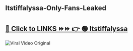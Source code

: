 
 ## Itstiffalyssa-Only-Fans-Leaked

# <h2><a href="https://clipsfans.com/Itstiffalyssa&ref=git">🔗 Click to LINKS ⏩⏩ 👉 🟢 Itstiffalyssa </a></h2>

<a href="https://clipsfans.com/Itstiffalyssa&ref=git" rel="nofollow" data-target="animated-image.originalLink"><img src="https://i.ibb.co.com/xMMVF88/686577567.gif" alt="Viral Video Original" style="max-width: 100%; display: inline-block;" data-target="animated-image.originalImage"></a>
